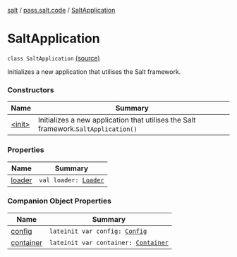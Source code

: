 [salt](../../index.md) / [pass.salt.code](../index.md) / [SaltApplication](./index.md)

# SaltApplication

`class SaltApplication` [(source)](https://github.com/kurbaniec-tgm/salt/tree/master/code/SaltApplication.kt#L10)

Initializes a new application that utilises the Salt framework.

### Constructors

| Name | Summary |
|---|---|
| [&lt;init&gt;](-init-.md) | Initializes a new application that utilises the Salt framework.`SaltApplication()` |

### Properties

| Name | Summary |
|---|---|
| [loader](loader.md) | `val loader: `[`Loader`](../../pass.salt.code.loader/-loader/index.md) |

### Companion Object Properties

| Name | Summary |
|---|---|
| [config](config.md) | `lateinit var config: `[`Config`](../../pass.salt.code.loader.config/-config/index.md) |
| [container](container.md) | `lateinit var container: `[`Container`](../../pass.salt.code.container/-container/index.md) |
